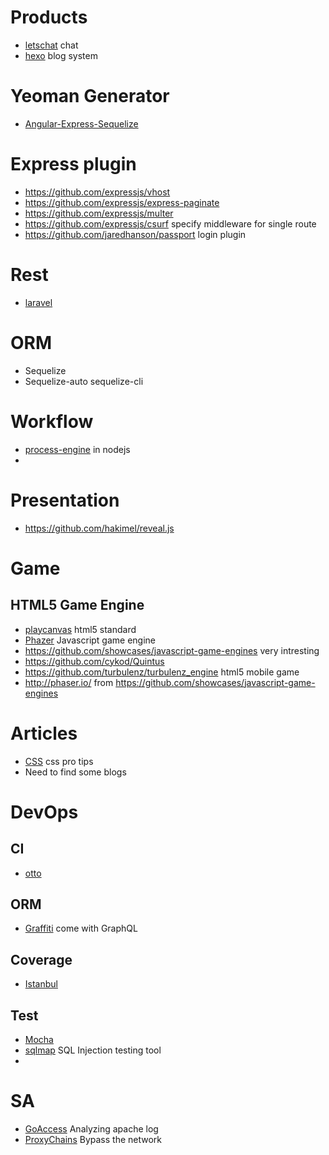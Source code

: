 
# Products
 - [letschat](https://github.com/sdelements/lets-chat) chat
 - [hexo](https://github.com/hexojs/hexo) blog system

# Yeoman Generator
 - [Angular-Express-Sequelize](https://github.com/rayokota/generator-angular-express-sequelize)

# Express plugin
 - https://github.com/expressjs/vhost
 - https://github.com/expressjs/express-paginate
 - https://github.com/expressjs/multer
 - https://github.com/expressjs/csurf specify middleware for single route
 - https://github.com/jaredhanson/passport login plugin
 
# Rest
 - [laravel](https://github.com/laravel/laravel)

# ORM
 - Sequelize
 - Sequelize-auto sequelize-cli 

# Workflow
 - [process-engine](https://github.com/oliverzy/process-engine.js) in nodejs
 - 

# Presentation
 - https://github.com/hakimel/reveal.js

# Game
## HTML5 Game Engine
 - [playcanvas](https://github.com/playcanvas/engine) html5 standard
 - [Phazer](https://github.com/photonstorm/phaser) Javascript game engine
 - https://github.com/showcases/javascript-game-engines very intresting
 - https://github.com/cykod/Quintus
 - https://github.com/turbulenz/turbulenz_engine html5 mobile game
 - http://phaser.io/ from https://github.com/showcases/javascript-game-engines

# Articles
 - [CSS](https://github.com/AllThingsSmitty/css-protips) css pro tips
 - Need to find some blogs

# DevOps
## CI
 - [otto](https://ottoproject.io/)

## ORM
 - [Graffiti](https://github.com/RisingStack/graffiti) come with GraphQL
 
## Coverage
 - [Istanbul](https://github.com/gotwarlost/istanbul)
 

## Test
 - [Mocha](https://github.com/mochajs/mocha) 
 - [sqlmap](https://github.com/sqlmapproject/sqlmap) SQL Injection testing tool
 - 
 
# SA
 - [GoAccess](https://github.com/allinurl/goaccess) Analyzing apache log
 - [ProxyChains](https://github.com/haad/proxychains) Bypass the network
